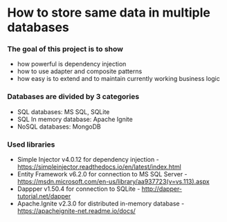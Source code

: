 # How to store same data in multiple databases

### The goal of this project is to show
 - how powerful is dependency injection
 - how to use adapter and composite patterns
 - how easy is to extend and to maintain currently working business logic

### Databases are divided by 3 categories
 - SQL databases: MS SQL, SQLite
 - SQL In memory database: Apache Ignite
 - NoSQL databases: MongoDB
  
### Used libraries
 - Simple Injector v4.0.12 for dependency injection - https://simpleinjector.readthedocs.io/en/latest/index.html
 - Entity Framework v6.2.0 for connection to MS SQL Server - https://msdn.microsoft.com/en-us/library/aa937723(v=vs.113).aspx
 - Dappper v1.50.4 for connection to SQLite - http://dapper-tutorial.net/dapper
 - Apache.Ignite v2.3.0 for distributed in-memory database - https://apacheignite-net.readme.io/docs/
